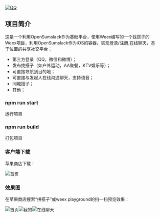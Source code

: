 [![QQ](http://pub.idqqimg.com/wpa/images/group.png)](https://jq.qq.com/?_wv=1027&k=5HWgxBZ)

## 项目简介

这是一个利用OpenSumslack作为基础平台，使用Weex编写的一个找搭子的Weex项目，利用OpenSumslack作为iOS的容器，实现登录/注册,在线聊天，基于位置的共享社交平台；

- 第三方登录（QQ，微信和微博）；
- 发布找搭子（如户外运动，AA聚餐，KTV娱乐等）；
- 可直接导航到目的地；
- 可直接与发起人在线沟通聊天，支持语音；
- 同城搭子；
- 其他；

### npm run start

运行项目

### npm run build

打包项目

### 客户端下载

苹果商店下载：

<img src='http://h5.sumslack.com/pindazi.png' alt='首页'/>

### 效果图

在苹果商店搜索“拼搭子”或weex playground的扫一扫预览效果：


<img src='http://wxapps.sumslack.com/dazi/a1.png' alt='首页'/><img src='http://wxapps.sumslack.com/dazi/a2.png' alt='我的'/><img src='http://wxapps.sumslack.com/dazi/a3.png' alt='在线聊天'/>


